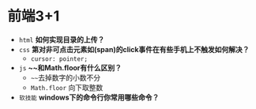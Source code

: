 # 前端3+1
- `html` **如何实现目录的上传？**
- `css` **第对非可点击元素如(span)的click事件在有些手机上不触发如何解决？**
  - `cursor: pointer;`
- `js` **~~和Math.floor有什么区别？**
  - `~~`去掉数字的小数不分
  - `Math.floor` 向下取整数
- `软技能` **windows下的命令行你常用哪些命令？**

